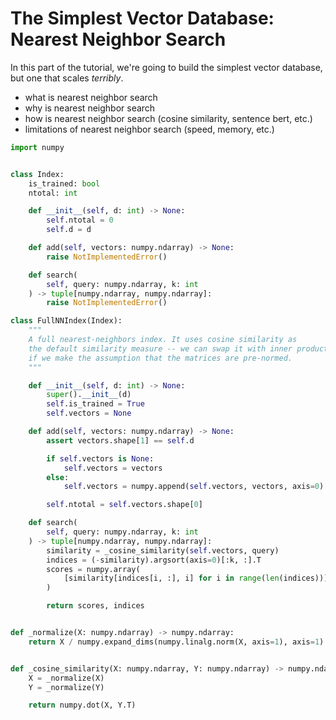 # The Simplest Vector Database: Nearest Neighbor Search

In this part of the tutorial, we're going to build the simplest vector database, but one that scales _terribly_.

- what is nearest neighbor search
- why is nearest neighbor search
- how is nearest neighbor search (cosine similarity, sentence bert, etc.)
- limitations of nearest neighbor search (speed, memory, etc.)


```python
import numpy


class Index:
    is_trained: bool
    ntotal: int

    def __init__(self, d: int) -> None:
        self.ntotal = 0
        self.d = d

    def add(self, vectors: numpy.ndarray) -> None:
        raise NotImplementedError()

    def search(
        self, query: numpy.ndarray, k: int
    ) -> tuple[numpy.ndarray, numpy.ndarray]:
        raise NotImplementedError()
```

```python
class FullNNIndex(Index):
    """
    A full nearest-neighbors index. It uses cosine similarity as
    the default similarity measure -- we can swap it with inner product
    if we make the assumption that the matrices are pre-normed.
    """

    def __init__(self, d: int) -> None:
        super().__init__(d)
        self.is_trained = True
        self.vectors = None

    def add(self, vectors: numpy.ndarray) -> None:
        assert vectors.shape[1] == self.d

        if self.vectors is None:
            self.vectors = vectors
        else:
            self.vectors = numpy.append(self.vectors, vectors, axis=0)

        self.ntotal = self.vectors.shape[0]

    def search(
        self, query: numpy.ndarray, k: int
    ) -> tuple[numpy.ndarray, numpy.ndarray]:
        similarity = _cosine_similarity(self.vectors, query)
        indices = (-similarity).argsort(axis=0)[:k, :].T
        scores = numpy.array(
            [similarity[indices[i, :], i] for i in range(len(indices))]
        )

        return scores, indices


def _normalize(X: numpy.ndarray) -> numpy.ndarray:
    return X / numpy.expand_dims(numpy.linalg.norm(X, axis=1), axis=1)


def _cosine_similarity(X: numpy.ndarray, Y: numpy.ndarray) -> numpy.ndarray:
    X = _normalize(X)
    Y = _normalize(Y)

    return numpy.dot(X, Y.T)
```